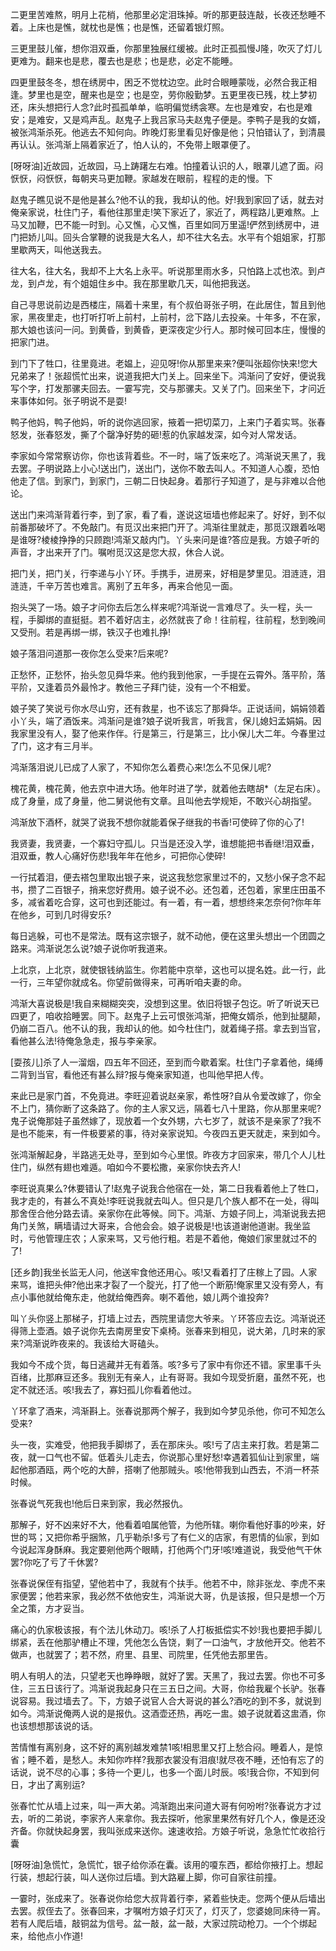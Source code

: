 <!-- { "loadSidebar": true } -->
二更里苦难熬，明月上花梢，他那里必定泪珠掉。听的那更鼓连敲，长夜还愁睡不着。上床也是憔，就枕也是憔；也是憔，还留着银灯照。

三更里鼓儿催，想你泪双垂，你那里独展红缓被。此时正孤孤慢J隆，吹灭了灯儿更难为。翻来也是悲，覆去也是悲；也是悲，必定不能睡。

四更里鼓冬冬，想在绣房中，困乏不觉枕边空。此时合眼睡蒙咙，必然合我正相逢。梦里也是空，醒来也是空；也是空，劳你殷勤梦。五更里夜已残，枕上梦初还，床头想把行人念?此时孤孤单单，临明偏觉绣衾寒。左也是难安，右也是难安；是难安，又是鸡声乱。赵鬼子上我吕家马夫赵鬼子便是。李鸭子是我的女婿，被张鸿渐杀死。他逃去不知何向。昨晚灯影里看见好像是他；只怕错认了，到清晨再认认。张鸿渐上隔着家近了，怕人认的，不免带上眼罩便了。

[呀呀油]近故园，近故园，马上踌躇左右难。怕撞着认识的人，眼罩儿遮了面。闷恹恹，闷恹恹，每朝夹马更加鞭。家越发在眼前，程程的走的慢。下

赵鬼子瞧见说不是他是甚么?他不认的我，我却认的他。好!我到家回了话，就去对俺亲家说，杜住门子，看他往那里走!笑下家近了，家近了，两程路儿更难熬。上马又加鞭，巴不能一时到。心又憔，心又憔，百里如同万里遥!俨然到绣房中，进门把娇儿叫。回头合掌鞭的说我是大名人，却不往大名去。水平有个姐姐家，打那里歇两天，叫他送我去。

往大名，往大名，我却不上大名上永平。听说那里雨水多，只怕路上忒也浓。到卢龙，到卢龙，有个姐姐住乡中。我在那里歇几天，叫他把我送。

自己寻思说前边是西楼庄，隔着十来里，有个叔伯哥张子明，在此居住，暂且到他家，黑夜里走，也打听打听上前村，上前村，岔下路儿去投亲。十年多，不在家，那大娘也该问一问。到黄昏，到黄昏，更深夜定少行人。那时候可回本庄，慢慢的把家门进。

到门下了牲口，往里竟进。老媪上，迎见呀!你从那里来来?便叫张超你快来!您大兄弟来了！张超慌忙出来，说道我把大门关上。回来坐下。鸿渐问了安好，便说我写个字，打发那骡夫回去。一霎写完，交与那骡夫。又关了门。回来坐下，才问近来事体如何。张子明说不是耍!

鸭子他妈，鸭子他妈，听的说你逃回家，掖着一把切菜刀，上来门子着实骂。张春怒发，张春怒发，撕了个罄净好势的砸!惹的仇家越发深，如今对人常发话。

李家如今常常察访你，你也该背着些。不一时，端了饭来吃了。鸿渐说天黑了，我去罢。子明说路上小心!送出门，送出门，送你不敢去叫人。不知道人心腹，恐怕他走了信。到家门，到家门，三朝二日快起身。着那行子知道了，是与非难以合他论。

送出门来鸿渐背着行李，到了家，看了看，遂说这垣墙也修起来了。好好，到不似前番那破坏了。不免敲门。有觅汉出来把门开了。鸿渐往里就走，那觅汉跟着吆喝是谁呀?棱棱挣挣的只顾跑!鸿渐又敲内门。丫头来问是谁?答应是我。方娘子听的声音，才出来开了门。嘱咐觅汉这是您大叔，休合人说。

把门关，把门关，行李递与小丫环。手携手，进房来，好相是梦里见。泪涟涟，泪涟涟，千辛万苦也难言。离别了五年多，再来合他见一面。

抱头哭了一场。娘子才问你去后怎么样来呢?鸿渐说一言难尽了。头一程，头一程，手脚绑的直挺挺。若不着好店主，必然就丧了命！往前程，往前程，愁到晚间又受刑。若是再绑一绑，铁汉子也难扎挣!

娘子落泪问道那一夜你怎么受来?后来呢?

正愁怀，正愁怀，抬头忽见舜华来。他约我到他家，一手提在云霄外。落平阶，落平阶，又逢着员外最怜才。教他三子拜门徒，没有一个不相爱。

娘子笑了笑说亏你水尽山穷，还有救星，也不该忘了那舜华。正说话间，娟娟领着小丫头，端了酒饭来。鸿渐问是谁?娘子说听我言，听我言，保儿媳妇孟娟娟。因我家里没有人，娶了他来作伴。行是第三，行是第三，比小保儿大二年。今春里过了门，这才有三月半。

鸿渐落泪说儿已成了人家了，不知你怎么着费心来!怎么不见保儿呢?

槐花黄，槐花黄，他去京中进大场。他年时进了学，就着他去瞎胡*（左足右床）。成了身量，成了身量，他二舅说他有文章。且叫他去学规矩，不敢兴心胡指望。

鸿渐放下酒杯，就哭了说我不想你就能着保子继我的书香!可使碎了你的心了!

我贤妻，我贤妻，一个寡妇守孤儿。只当是还没入学，谁想能把书香继!泪双垂，泪双垂，教人心痛好伤悲!我年年在他乡，可把你心使碎!

一行拭着泪，便去褡包里取出银子来，说这我愁您家里过不的，又愁小保子念不起书，攒了二百银子，捎来您好费用。娘子说不必。还包着，还包着，家里庄田虽不多，减省着吃合穿，这可也到还能过。有一着，有一着，想想终来怎奈何?你年年在他乡，可到几时得安乐?

每日逃躲，可也不是常法。既有这宗银子，就不动他，便在这里头想出一个团圆之路来。鸿渐说怎么说?娘子说你听我道来。

上北京，上北京，就使银钱纳监生。你若能中京举，这也可以提名姓。此一行，此一行，三年望你就成名。你望前做得来，可再听咱夫妻的命。

鸿渐大喜说极是!我自来糊糊突突，没想到这里。依旧将银子包讫。听了听说天已四更了，咱收拾睡罢。同下。赵鬼子上云可恨张鸿渐，把俺女婿杀，他到扯腿颠，仍崩二百八。他不认的我，我却认的他。如今杜住门，就着绳子搭。拿去到当官，看他甚么法!待俺急急走，报与李亲家。

[耍孩儿]杀了人一溜烟，四五年不回还，至到而今歇着案。杜住门子拿着他，绳缚二背到当官，看他还有甚么辩?报与俺亲家知道，也叫他早把人传。

来此已是家门首，不免竟进。李旺迎着说赵亲家，希性呀?自从令爱改嫁了，你全不上门，猜你断了这条路了。你的主人家又远，隔着七八十里路，你从那里来呢?鬼子说俺那娃子虽然嫁了，现放着一个女外甥，六七岁了，就该不是亲家了?我不是也不能来，有一件极要紧的事，待对亲家说知。今夜四五更天就走，来到如今。

张鸿渐解起身，半路逃无处寻，至到如今心里恨。昨夜方才回家来，带几个人儿杜住门，纵然有翅也难遁。咱如今不要松撒，亲家你快去齐人!

李旺说真果么?休要错认了!赵鬼子说我合他宿在一处，第二日我看着他上了牲口，我才走的，有甚么不真处!李旺说我就去叫人。但只是几个族人都不在一处，得叫那舍侄合他分路去请。亲家你在此等候。同下。鸿渐、方娘子同上，鸿渐说我去把角门关煞，瞒墙请过大哥来，合他会会。娘子说极是!也该道谢他道谢。我坐监时，亏他管理庄农；人家来骂，又亏他行粗。若是不着他，俺娘们家里就过不的了!

[还乡韵]我坐长监无人问，他送牢食他还用心。咳!又看着打了庄稼上了园。人家来骂，谁把头伸?他出来才裂了一个腚光，打了他一个断筋!俺家里又没有旁人，有点小事他就给俺东走，他就给俺西奔。喇不着他，娘儿两个谁投奔?

叫丫头你竖上那梯子，打墙上过去，西院里请您大爷来。丫环答应去讫。鸿渐说还得筛上壶酒。娘子说你先去南房里安下桌椅。张春来到相见，说大弟，几时来的家来?鸿渐说昨夜来的。我该给大哥磕头。

我如今不成个货，每日逃藏并无有着落。咳?多亏了家中有你还不错。家里事千头百绪，比那麻豆还多。我别无有亲人，止有哥哥。我如今现受折磨，虽然不死，也定不就还活。咳!我去了，寡妇孤儿你看着他过。

丫环拿了酒来，鸿渐斟上。张春说那两个解子，我到如今梦见杀他，你可不知怎么受来?

头一夜，实难受，他把我手脚绑了，丢在那床头。咳!亏了店主来打救。若是第二夜，就一口气也不留。低着头儿走去，你说那心里好愁!幸遇着狐仙让到家里，端起他那酒瓯，两个吃的大醉，搭喇了他那贼头。咳!他带我到山西去，不消一杯茶时候。

张春说气死我也!他后日来到家，我必然报仇。

那解子，好不凶来好不大，他看着咱属他管，为他所辖。喇你看他好事的吵来，好世的骂；又把你希乎捆煞，几乎勒杀!多亏了有仁义的店家，有恩情的仙家，到如今说起浑身酥麻。我定要剜他两个眼睛，打他两个门牙!咳!难道说，我受他气干休罢?你吃了亏了千休罢?

张春说保侄有指望，望他若中了，我就有个扶手。他若不中，除非张龙、李虎不来家便罢；他若来家，我必然不依他安生，鸿渐说大哥，仇是该报，但只是想一个万全之策，方才妥当。

痛心的仇家极该报，有个法儿休动刀。咳!杀了人打板抵偿实不妙!我也要把手脚儿绑紧，丢在他那驴槽止不理，凭他怎么告饶，剩了一口油气，才放他开交。他若不做声，也就罢了；若不然，府里、县里、司院里，任凭他去那里告。

明人有明人的法，只望老天也睁睁眼，就好了罢。天黑了，我过去罢。你也不可多住，三五日该行了。鸿渐说我起身只在三五日之间。大哥，你给我雇个长驴。张春说容易。我过墙去了。下，方娘子说官人合大哥说的甚么?酒吃的到不多，就说到如今。鸿渐说俺两人说的是报仇。这酒壶还热，再吃一盅。娘子说就着这盅酒，你也该想想那该说的话。

苦情惟有离别身，这不好的离别越发难禁1咳!相思里又打上愁合闷。睡着人，是惊省；睡不着，是愁人。未知你咋样?我那衣裳没有泪痕!就尽夜不睡，还怕有忘了的话说，说不尽的心事；多待一个更儿，也多一个面儿时辰。咳!我合你，不知到何日，才出了离别运?

张春忙忙从墙上过来，叫一声大弟。鸿渐跑出来问道大哥有何吩咐?张春说方才过去，听的二弟说，李家齐人来拿你。我去探听，他家里果然有好几个人，像是还没齐备。你就快起身罢，我叫张成来送你。速速收拾。方娘子听说，急急忙忙收拾行囊

[呀呀油]急慌忙，急慌忙，银子给你添在囊。该用的嗄东西，都给你掖打上。想起行装，想起行装，叫人送你过后墙。到大路雇上脚，你可自家往前撞。

一霎时，张成来了。张春说你给您大叔背着行李，紧着些快走。您两个便从后墙出去罢。叔侄去了。张春回来，才嘱咐方娘子灯灭了，灯灭了，您婆媳同床待一宵。若有人爬后墙，敲铜盆为信号。盆一敲，盆一敲，大家过院动枪刀。一个个绑起来，给他点小作道!

